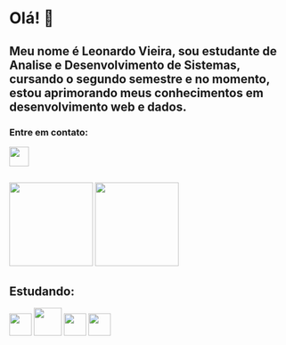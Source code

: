 <!--
**L3oVieira/l3ovieira** is a ✨ _special_ ✨ repository because its `README.md` (this file) appears on your GitHub profile.

Here are some ideas to get you started:

- 🔭 I’m currently working on ...
- 🌱 I’m currently learning ...
- 👯 I’m looking to collaborate on ...
- 🤔 I’m looking for help with ...
- 💬 Ask me about ...
- 📫 How to reach me: ...
- 😄 Pronouns: ...
- ⚡ Fun fact: ...
-->

# Olá! 👋
## Meu nome é Leonardo Vieira, sou estudante de Analise e Desenvolvimento de Sistemas, cursando o segundo semestre e no momento, estou aprimorando meus conhecimentos em desenvolvimento web e dados.  

### Entre em contato:
<a href="https://www.linkedin.com/in/leonardo-vieira-dsl/"><img width="35px" src="https://cdn.jsdelivr.net/gh/devicons/devicon/icons/linkedin/linkedin-original.svg" /></a>          
##

<div>
  <img height="150em" src="https://github-readme-stats.vercel.app/api?username=L3oVieira&show_icons=true&theme=dark&show_icons=true" />
  <img height="150em" src="https://github-readme-stats.vercel.app/api/top-langs/?username=L3oVieira&layout=compact&show_icons=true&theme=dark" />
</div>

## Estudando:
<div>
  <img width="40px" src="https://cdn.jsdelivr.net/gh/devicons/devicon/icons/python/python-original-wordmark.svg" />      
  <img width="50px" src="src="https://cdn.jsdelivr.net/gh/devicons/devicon/icons/django/django-plain.svg" />
  <img width="40px" src="https://cdn.jsdelivr.net/gh/devicons/devicon/icons/javascript/javascript-plain.svg" />
  <img width="40px" src="https://cdn.jsdelivr.net/gh/devicons/devicon/icons/react/react-original-wordmark.svg" />                     
</div> 
